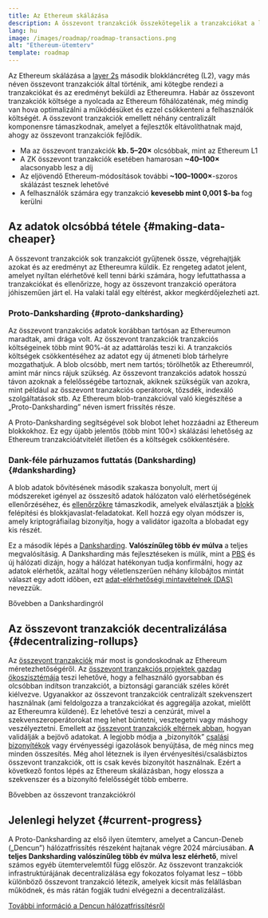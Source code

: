 ```yaml
---
title: Az Ethereum skálázása
description: A összevont tranzakciók összekötegelik a tranzakciókat a láncon kívül, ezzel csökkentve a felhasználó költségét. Az összesítések jelenlegi adatfelhasználásának módja azonban túl drága, ami korlátozza a tranzakciók olcsóságát. Erre a Proto-Danksharding nyújt megoldást.
lang: hu
image: /images/roadmap/roadmap-transactions.png
alt: "Ethereum-ütemterv"
template: roadmap
---
```


Az Ethereum skálázása a [layer 2s](/layer-2/#rollups) második blokkláncréteg (L2), vagy más néven összevont tranzakciók által történik, ami kötegbe rendezi a tranzakciókat és az eredményt beküldi az Ethereumra. Habár az összevont tranzakciók költsége a nyolcada az Ethereum főhálózaténak, még mindig van hova optimalizálni a működésüket és ezzel csökkenteni a felhasználók költségét. A összevont tranzakciók emellett néhány centralizált komponensre támaszkodnak, amelyet a fejlesztők eltávolíthatnak majd, ahogy az összevont tranzakciók fejlődik.

<InfoBanner mb={8} title="Tranzakciós költség">
  <ul style={{ marginBottom: 0 }}>
    <li>Ma az összevont tranzakciók <strong>kb. 5–20×</strong> olcsóbbak, mint az Ethereum L1</li>
    <li>A ZK összevont tranzakciók esetében hamarosan <strong>~40–100×</strong> alacsonyabb lesz a díj</li>
    <li>Az eljövendő Ethereum-módosítások további <strong>~100–1000×</strong>-szoros skálázást tesznek lehetővé</li>
    <li style={{ marginBottom: 0 }}>A felhasználók számára egy tranzakció <strong>kevesebb mint 0,001 $-ba</strong> fog kerülni</li>
  </ul>
</InfoBanner>

## Az adatok olcsóbbá tétele {#making-data-cheaper}

A összevont tranzakciók sok tranzakciót gyűjtenek össze, végrehajtják azokat és az eredményt az Ethereumra küldik. Ez rengeteg adatot jelent, amelyet nyíltan elérhetővé kell tenni bárki számára, hogy lefuttathassa a tranzakciókat és ellenőrizze, hogy az összevont tranzakció operátora jóhiszeműen járt el. Ha valaki talál egy eltérést, akkor megkérdőjelezheti azt.

### Proto-Danksharding {#proto-danksharding}

Az összevont tranzakciós adatok korábban tartósan az Ethereumon maradtak, ami drága volt. Az összevont tranzakciók tranzakciós költségeinek több mint 90%-át az adattárolás teszi ki. A tranzakciós költségek csökkentéséhez az adatot egy új átmeneti blob tárhelyre mozgathatjuk. A blob olcsóbb, mert nem tartós; törölhetők az Ethereumról, amint már nincs rájuk szükség. Az összevont tranzakciós adatok hosszú távon azoknak a felelősségébe tartoznak, akiknek szükségük van azokra, mint például az összevont tranzakciós operátorok, tőzsdék, indexáló szolgáltatások stb. Az Ethereum blob-tranzakcióval való kiegészítése a „Proto-Danksharding” néven ismert frissítés része.

A Proto-Danksharding segítségével sok blobot lehet hozzáadni az Ethereum blokkokhoz. Ez egy újabb jelentős (több mint 100×) skálázási lehetőség az Ethereum tranzakcióátvitelét illetően és a költségek csökkentésére.

### Dank-féle párhuzamos futtatás (Danksharding) {#danksharding}

A blob adatok bővítésének második szakasza bonyolult, mert új módszereket igényel az összesítő adatok hálózaton való elérhetőségének ellenőrzéséhez, és [ellenőrzőkre](/glossary/#validator) támaszkodik, amelyek elválasztják a [blokk](/glossary/#block) felépítési és blokkjavaslat-feladatokat. Kell hozzá egy olyan módszer is, amely kriptográfiailag bizonyítja, hogy a validátor igazolta a blobadat egy kis részét.

Ez a második lépés a [Danksharding](/roadmap/danksharding/). **Valószínűleg több év múlva** a teljes megvalósításig. A Danksharding más fejlesztéseken is múlik, mint a [PBS](/roadmap/pbs) és új hálózati dizájn, hogy a hálózat hatékonyan tudja konfirmálni, hogy az adatok elérhetők, azáltal hogy véletlenszerűen néhány kilobájtos mintát választ egy adott időben, ezt [adat-elérhetőségi mintavételnek (DAS)](/developers/docs/data-availability) nevezzük.

<ButtonLink variant="outline-color" href="/roadmap/danksharding/">Bővebben a Dankshardingról</ButtonLink>

## Az összevont tranzakciók decentralizálása {#decentralizing-rollups}

Az [összevont tranzakciók](/layer-2) már most is gondoskodnak az Ethereum méretezhetőségéről. Az [összevont tranzakciós projektek gazdag ökoszisztémája](https://l2beat.com/scaling/tvl) teszi lehetővé, hogy a felhasználó gyorsabban és olcsóbban indítson tranzakciót, a biztonsági garanciák széles körét kiélvezve. Ugyanakkor az összevont tranzakciók centralizált szekvenszert használnak (ami feldolgozza a tranzakciókat és aggregálja azokat, mielőtt az Ethereumra küldené). Ez lehetővé teszi a cenzúrát, mivel a szekvenszeroperátorokat meg lehet büntetni, vesztegetni vagy máshogy veszélyeztetni. Emellett az [összevont tranzakciók eltérnek abban](https://l2beat.com), hogyan validálják a bejövő adatokat. A legjobb módja a „bizonyítók” [csalási bizonyítékok](/glossary/#fraud-proof) vagy érvényességi igazolások benyújtása, de még nincs meg minden összesítés. Még ahol léteznek is ilyen érvényesítési/csalásbiztos összevont tranzakciók, ott is csak kevés bizonyítót használnak. Ezért a következő fontos lépés az Ethereum skálázásban, hogy elossza a szekvenszer és a bizonyító felelősségét több emberre.

<ButtonLink variant="outline-color" href="/developers/docs/scaling/">Bővebben az összevont tranzakciókról</ButtonLink>

## Jelenlegi helyzet {#current-progress}

A Proto-Danksharding az első ilyen ütemterv, amelyet a Cancun-Deneb („Dencun”) hálózatfrissítés részeként hajtanak végre 2024 márciusában. **A teljes Danksharding valószínűleg több év múlva lesz elérhető**, mivel számos egyéb ütemtervelemtől függ először. Az összevont tranzakciók infrastruktúrájának decentralizálása egy fokozatos folyamat lesz – több különböző összevont tranzakció létezik, amelyek kicsit más felállásban működnek, és más rátán fogják tudni elvégezni a decentralizálást.

[További információ a Dencun hálózatfrissítésről](/roadmap/dencun/)

<QuizWidget quizKey="scaling" />
